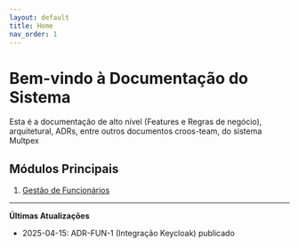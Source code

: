 ```yaml
---
layout: default
title: Home
nav_order: 1
---
```


# Bem-vindo à Documentação do Sistema

Esta é a documentação de alto nível (Features e Regras de negócio), arquitetural, ADRs, entre outros documentos croos-team, do sistema Multpex

## Módulos Principais
1. [Gestão de Funcionários](/funcionarios/)

---

**Últimas Atualizações**
- 2025-04-15: ADR-FUN-1 (Integração Keycloak) publicado
